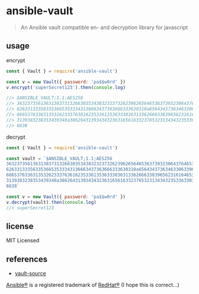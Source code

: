 # ansible-vault

> An Ansible vault compatible en- and decryption library for javascript

## usage

encrypt

```js
const { Vault } = require('ansible-vault')

const v = new Vault({ password: 'pa$$w0rd' })
v.encrypt('superSecret123').then(console.log)

//> $ANSIBLE_VAULT;1.1;AES256
//> 36323735613631383731326630353438323237326239626564653637393230643764653937373937
//> 6263313335633536653533343136663437363666333630310a656434373634633063396562323437
//> 66653763363135326233376361623533613536333836313362666338396562316164653765353163
//> 3139383238353439340a386264313934343236316561633237653231343432353363303736323831
//> 6638
```

decrypt

```js
const { Vault } = require('ansible-vault')

const vault = `$ANSIBLE_VAULT;1.1;AES256
36323735613631383731326630353438323237326239626564653637393230643764653937373937
6263313335633536653533343136663437363666333630310a656434373634633063396562323437
66653763363135326233376361623533613536333836313362666338396562316164653765353163
3139383238353439340a386264313934343236316561633237653231343432353363303736323831
6638`

const v = new Vault({ password: 'pa$$w0rd' })
v.decrypt(vault).then(console.log)
//> superSecret123
```

## license

MIT Licensed

## references

<!-- !ref -->

* [vault-source][vault-source]

<!-- ref! -->

[vault-source]: https://github.com/ansible/ansible/blob/devel/lib/ansible/parsing/vault/__init__.py

[Ansible®](https://docs.ansible.com/ansible/latest/dev_guide/style_guide/trademarks.html) is a registered trademark of [RedHat®](https://www.redhat.com/en) (I hope this is correct...)
